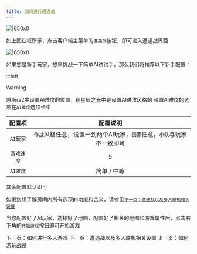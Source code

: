 ```yaml
---
title: 如何进行遭遇战
---
```


![|650x0](image/PlaySkirmish/1701947678492.webp)

如上图红框所示，点击客户端主菜单的`遭遇战`按钮，即可进入遭遇战界面

![|650x0](image/PlaySkirmish/1701947880486.webp)

如果您是新手玩家，想来挑战一下简单AI试试手，那么我们将推荐以下新手配置：

:::left

> [!warning]
> 原版ra2中设置AI难度的位置，在星辰之光中是设置AI进攻风格的
> 设置AI难度的选项在`AI难度`选项卡中

|   配置项   |                                配置说明                                |
| :--------: | :--------------------------------------------------------------------: |
|  `AI玩家`  | `作战`风格任意，设置一到两个AI玩家，`国家`任意，`小队`与玩家不一致即可 |
| `游戏速度` |                                   5                                    |
|  `AI难度`  |                              简单 / 中等                               |

其余配置默认即可

如果您想了解房间内所有选项的功能和含义，请参见[`下一页：遭遇战以及多人联机相关设置`](./BattleSetting.md)

当您配置好了AI玩家，选择好了地图，配置好了相关的地图和游戏属性后，点击右下角的`开始游戏`按钮即可开始游戏

<GuideButton to="/QuickStart/PlayOnline">下一页：如何进行多人游戏</GuideButton>
<GuideButton to="/QuickStart/BattleSetting">下一页：遭遇战以及多人联机相关设置</GuideButton>
<GuideButton to="/QuickStart/PlayMission">上一页：如何游玩战役</GuideButton>
